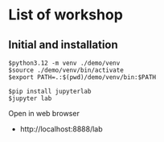 # List of workshop


## Initial and installation
```
$python3.12 -m venv ./demo/venv
$source ./demo/venv/bin/activate
$export PATH=.:$(pwd)/demo/venv/bin:$PATH

$pip install jupyterlab
$jupyter lab
```

Open in web browser
* http://localhost:8888/lab